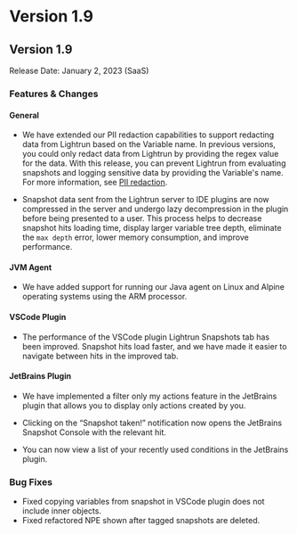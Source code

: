 # Version 1.9

## Version 1.9

Release Date: January 2, 2023 (SaaS)

### Features & Changes

#### General

- We have extended our PII redaction capabilities to support redacting data from Lightrun based on the Variable name. In previous versions, you could only redact data from Lightrun by providing the regex value for the data. With this release, you can prevent Lightrun from evaluating snapshots and logging sensitive data by providing the Variable's name. For more information, see [PII redaction](/data-security/#pii-redaction).

- Snapshot data sent from the Lightrun server to IDE plugins are now compressed in the server and undergo lazy decompression in the plugin before being presented to a user. This process helps to decrease snapshot hits loading time, display larger variable tree depth, eliminate the `max depth` error, lower memory consumption, and improve performance. 

#### JVM Agent

- We have added support for running our Java agent on Linux and Alpine operating systems using the ARM processor.

#### VSCode Plugin

- The performance of the VSCode plugin Lightrun Snapshots tab has been improved. Snapshot hits load faster, and we have made it easier to navigate between hits in the improved tab.

#### JetBrains Plugin

- We have implemented a filter only my actions feature in the JetBrains plugin that allows you to display only actions created by you.

- Clicking on the “Snapshot taken!” notification now opens the JetBrains Snapshot Console with the relevant hit.

- You can now view a list of your recently used conditions in the JetBrains plugin.

### Bug Fixes

- Fixed copying variables from snapshot in VSCode plugin does not include inner objects.
- Fixed refactored NPE shown after tagged snapshots are deleted.
